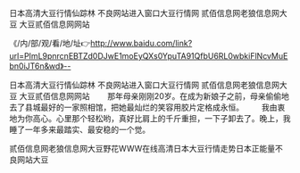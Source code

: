 日本高清大豆行情仙踪林
不良网站进入窗口大豆行情网
贰佰信息网老狼信息网大豆
大豆贰佰信息网网站


《/内/部/观/看/地/址👉http://www.baidu.com/link?url=PImL9pnrcnEBTZd0DJwE1moEyQXs0YpuTA91QfbU6RL0wbkiFlNcvMuEbn0iJT6n&wd》--

日本高清大豆行情仙踪林
不良网站进入窗口大豆行情网
贰佰信息网老狼信息网大豆
大豆贰佰信息网网站
　　那年母亲刚刚20岁。在成为新娘子之前，母亲偷偷地去了县城最好的一家照相馆，把她最灿烂的笑容用胶片定格成永恒。
　　我由衷地为你高心。心里那个轻松哟，真好比肩上的千斤重担，一下子卸去了。晚上，我睡了一年多来最踏实、最安稳的一个觉。





贰佰信息网老狼信息网大豆野花WWW在线高清日本大豆行情走势日本正能量不良网站大豆

